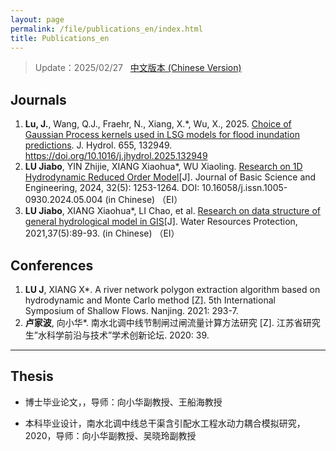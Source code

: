 ```yaml
---
layout: page
permalink: /file/publications_en/index.html
title: Publications_en
---
```


> Update：2025/02/27 &nbsp; [中文版本 (Chinese Version)](https://lujiabo98.github.io/publications/)

## Journals

1. **Lu, J.**, Wang, Q.J., Fraehr, N., Xiang, X.*, Wu, X., 2025. [Choice of Gaussian Process kernels used in LSG models for flood inundation predictions](https://doi.org/10.1016/j.jhydrol.2025.132949). J. Hydrol. 655, 132949. https://doi.org/10.1016/j.jhydrol.2025.132949
2. **LU Jiabo**, YIN Zhijie, XIANG Xiaohua*, WU Xiaoling. [Research on 1D Hydrodynamic Reduced Order Model](https://dx.doi.org/10.16058/j.issn.1005-0930.2024.05.004)[J]. Journal of Basic Science and Engineering, 2024, 32(5): 1253-1264. DOI: 10.16058/j.issn.1005-0930.2024.05.004 (in Chinese) （EI）
3. **LU Jiabo**, XIANG Xiaohua*, LI Chao, et al. [Research on data structure of general hydrological model in GIS](https://jour.hhu.edu.cn/szybh/article/abstract/bh202105014?st=article_issue)[J]. Water Resources Protection, 2021,37(5):89-93. (in Chinese) （EI）<br>

## Conferences

1. **LU J**, XIANG X*. A river network polygon extraction algorithm based on hydrodynamic and Monte Carlo method [Z]. 5th International Symposium of Shallow Flows. Nanjing. 2021: 293-7.
2. **卢家波**, 向小华*. 南水北调中线节制闸过闸流量计算方法研究 [Z]. 江苏省研究生”水科学前沿与技术”学术创新论坛. 2020: 39. <br>



---

## Thesis

- 博士毕业论文，，导师：向小华副教授、王船海教授

- 本科毕业设计，南水北调中线总干渠含引配水工程水动力耦合模拟研究，2020，导师：向小华副教授、吴晓玲副教授

  <br>
